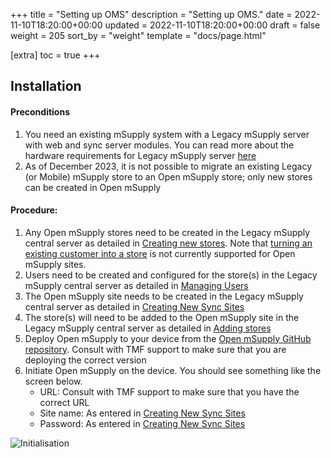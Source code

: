 +++
title = "Setting up OMS"
description = "Setting up OMS."
date = 2022-11-10T18:20:00+00:00
updated = 2022-11-10T18:20:00+00:00
draft = false
weight = 205
sort_by = "weight"
template = "docs/page.html"

[extra]
toc = true
+++

## Installation

#### Preconditions

1. You need an existing mSupply system with a Legacy mSupply server with web and sync server modules. You can read more about the hardware requirements for Legacy mSupply server [here](https://docs.msupply.org.nz/setting_up_msupply:requirements#requirements)
2. As of December 2023, it is not possible to migrate an existing Legacy (or Mobile) mSupply store to an Open mSupply store; only new stores can be created in Open mSupply

#### Procedure:

1. Any Open mSupply stores need to be created in the Legacy mSupply central server as detailed in [Creating new stores](https://docs.msupply.org.nz/other_stuff:virtual_stores#creating_new_stores). Note that [turning an existing customer into a store](https://docs.msupply.org.nz/other_stuff:virtual_stores#transition_a_customer_to_a_virtual_store) is not currently supported for Open mSupply sites.
2. Users need to be created and configured for the store(s) in the Legacy mSupply central server as detailed in [Managing Users](https://docs.msupply.org.nz/admin:managing_users)
3. The Open mSupply site needs to be created in the Legacy mSupply central server as detailed in [Creating New Sync Sites](https://docs.msupply.org.nz/synchronisation:sync_sites#creating_new_sync_sites)
4. The store(s) will need to be added to the Open mSupply site in the Legacy mSupply central server as detailed in [Adding stores](https://docs.msupply.org.nz/synchronisation:sync_sites#adding_stores)
5. Deploy Open mSupply to your device from the [Open mSupply GitHub repository](https://github.com/msupply-foundation/open-msupply). Consult with TMF support to make sure that you are deploying the correct version
6. Initiate Open mSupply on the device. You should see something like the screen below.
   - URL: Consult with TMF support to make sure that you have the correct URL
   - Site name: As entered in [Creating New Sync Sites](https://docs.msupply.org.nz/synchronisation:sync_sites#creating_new_sync_sites)
   - Password: As entered in [Creating New Sync Sites](https://docs.msupply.org.nz/synchronisation:sync_sites#creating_new_sync_sites)

![Initialisation](/docs/introduction/images/initialisation.png)